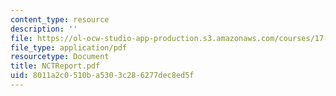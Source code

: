 ```yaml
---
content_type: resource
description: ''
file: https://ol-ocw-studio-app-production.s3.amazonaws.com/courses/17-471-american-national-security-policy-fall-2002/8011a2c0510ba5303c286277dec8ed5f_NCTReport.pdf
file_type: application/pdf
resourcetype: Document
title: NCTReport.pdf
uid: 8011a2c0-510b-a530-3c28-6277dec8ed5f
---
```

